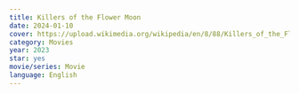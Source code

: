 ```yaml
---
title: Killers of the Flower Moon
date: 2024-01-10
cover: https://upload.wikimedia.org/wikipedia/en/8/88/Killers_of_the_Flower_Moon_film_poster.jpg
category: Movies
year: 2023
star: yes
movie/series: Movie
language: English
---
```








